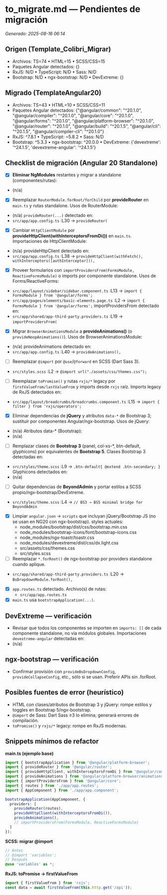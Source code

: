 # to_migrate.md — Pendientes de migración
_Generado: 2025-08-16 06:14_

## Origen (Template_Colibri_Migrar)
- Archivos: TS=74 • HTML=15 • SCSS/CSS=15
- Paquetes Angular detectados: {}
- RxJS: N/D • TypeScript: N/D • Sass: N/D
- Bootstrap: N/D • ngx-bootstrap: N/D • DevExtreme: {}

## Migrado (TemplateAngular20)
- Archivos: TS=43 • HTML=10 • SCSS/CSS=11
- Paquetes Angular detectados: {"@angular/common": "^20.1.0", "@angular/compiler": "^20.1.0", "@angular/core": "^20.1.0", "@angular/forms": "^20.1.0", "@angular/platform-browser": "^20.1.0", "@angular/router": "^20.1.0", "@angular/build": "^20.1.5", "@angular/cli": "^20.1.5", "@angular/compiler-cli": "^20.1.0"}
- RxJS: ^7.8.1 • TypeScript: ~5.8.2 • Sass: N/D
- Bootstrap: ^5.3.3 • ngx-bootstrap: ^20.0.0 • DevExtreme: {'devextreme': '^24.1.5', 'devextreme-angular': '^24.1.5'}

## Checklist de migración (Angular 20 Standalone)
- [x] **Eliminar NgModules** restantes y migrar a standalone (componentes/rutas):
- (n/a)
- [x] Reemplazar `RouterModule.forRoot/forChild` por **provideRouter** en `main.ts` y rutas standalone.
  Usos de RouterModule:
- (n/a)
  `provideRouter(...)` detectado en:
- `src/app/app.config.ts` :L30 → `provideRouter(`
- [x] Cambiar `HttpClientModule` por **provideHttpClient(withInterceptorsFromDi())** en `main.ts`.
  Importaciones de HttpClientModule:
- (n/a)
  provideHttpClient detectado en:
- `src/app/app.config.ts` :L38 → `provideHttpClient(withFetch(), withInterceptors([authInterceptor])),`
- [x] Proveer formularios con `importProvidersFrom(FormsModule, ReactiveFormsModule)` o imports por componente standalone.
  Usos de Forms/ReactiveForms:
- `src/app/layout/sidebar/sidebar.component.ts` :L13 → `import { FormsModule } from '@angular/forms';`
- `src/app/pages/elements/basic-elements.page.ts` :L2 → `import { FormsModule } from '@angular/forms';`
  importProvidersFrom detectado en:
- `src/app/shared/app-third-party.providers.ts` :L19 → `importProvidersFrom(`
- [x] Migrar `BrowserAnimationsModule` a **provideAnimations()** (o `provideNoopAnimations()`).
  Usos de BrowserAnimationsModule:
- (n/a)
  provideAnimations detectado en:
- `src/app/app.config.ts` :L40 → `provideAnimations(),`
- [ ] Reemplazar `@import` por `@use`/`@forward` en SCSS (Dart Sass 3).
- `src/styles.scss` :L2 → `@import url("./assets/css/themes.css");`
- [ ] Reemplazar `toPromise()` y rutas `rxjs/*` legacy por `firstValueFrom/lastValueFrom` y imports desde `rxjs` raíz.
  Imports legacy de RxJS detectados en:
- `src/app/layout/breadcrumbs/breadcrumbs.component.ts` :L15 → `import { filter } from 'rxjs/operators';`
- [x] Eliminar dependencias de **jQuery** y atributos `data-*` de Bootstrap 3; sustituir por componentes Angular/ngx-bootstrap.
  Usos de jQuery:
- (n/a)
  Atributos data-* (Bootstrap):
- (n/a)
- [ ] Remplazar clases de **Bootstrap 3** (panel, col-xs-*, btn-default, glyphicons) por equivalentes de **Bootstrap 5**.
  Clases Bootstrap 3 detectadas en:
- `src/styles/theme.scss` :L9 → `.btn-default{ @extend .btn-secondary; }`
  Glyphicons detectados en:
- (n/a)
- [ ] Quitar dependencias de **BeyondAdmin** y portar estilos a SCSS propio/ngx-bootstrap/DevExtreme.
- `src/styles/theme.scss` :L4 → `// BS3 → BS5 minimal bridge for BeyondAdmin`
- [x] Limpiar `angular.json` → `scripts` que incluyan jQuery/Bootstrap JS (no se usan en NG20 con ngx-bootstrap).
  styles actuales:
  - node_modules/bootstrap/dist/css/bootstrap.min.css
  - node_modules/bootstrap-icons/font/bootstrap-icons.css
  - node_modules/ngx-toastr/toastr.css
  - node_modules/devextreme/dist/css/dx.light.css
  - src/assets/css/themes.css
  - src/styles.scss
- [ ] Reemplazar `*.forRoot()` de ngx-bootstrap por providers standalone cuando aplique.
- `src/app/shared/app-third-party.providers.ts` :L20 → `BsDropdownModule.forRoot(),`
- [x] `app.routes.ts` detectado.
  Archivo(s) de rutas:
  - `src/app/app.routes.ts`
- [x] `main.ts` usa `bootstrapApplication(...)`.

## DevExtreme — verificación
- Revisar que todos los componentes se importen en `imports: []` de cada componente standalone, no vía módulos globales.
  Importaciones `devextreme-angular` detectadas en:
- (n/a)

## ngx-bootstrap — verificación
- Confirmar provisión con `provideBsDropdownConfig`, `provideCollapseConfig`, etc., sólo si se usan. Preferir APIs sin .forRoot.

## Posibles fuentes de error (heurístico)
- HTML con clases/atributos de Bootstrap 3 y jQuery: rompe estilos y toggles en Bootstrap 5/ngx-bootstrap.
- `@import` de Sass: Dart Sass ≥3 lo elimina; generará errores de compilación.
- `toPromise()` y `rxjs/*` legacy: rompe en RxJS modernas.

## Snippets mínimos de refactor
**main.ts (ejemplo base)**
```ts
import { bootstrapApplication } from '@angular/platform-browser';
import { provideRouter } from '@angular/router';
import { provideHttpClient, withInterceptorsFromDi } from '@angular/common/http';
import { provideAnimations } from '@angular/platform-browser/animations';
import { importProvidersFrom } from '@angular/core';
import { routes } from './app/app.routes';
import { AppComponent } from './app/app.component';

bootstrapApplication(AppComponent, {
  providers: [
    provideRouter(routes),
    provideHttpClient(withInterceptorsFromDi()),
    provideAnimations(),
    // importProvidersFrom(FormsModule, ReactiveFormsModule)
  ]
});
```

**SCSS: migrar @import**
```scss
// Antes
// @import 'variables';
// Después
@use 'variables' as *;
```

**RxJS: toPromise → firstValueFrom**
```ts
import { firstValueFrom } from 'rxjs';
const data = await firstValueFrom(this.http.get('/api'));
```
